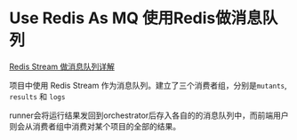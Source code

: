 # Use Redis As MQ 使用Redis做消息队列

[Redis Stream 做消息队列详解](../../blogs/devops/redis/stream-message-queue.md)



项目中使用 Redis Stream 作为消息队列。建立了三个消费者组，分别是`mutants`, `results` 和 `logs`

runner会将运行结果发回到orchestrator后存入各自的的消息队列中，而前端用户则会从消费者组中消费对某个项目的全部的结果。